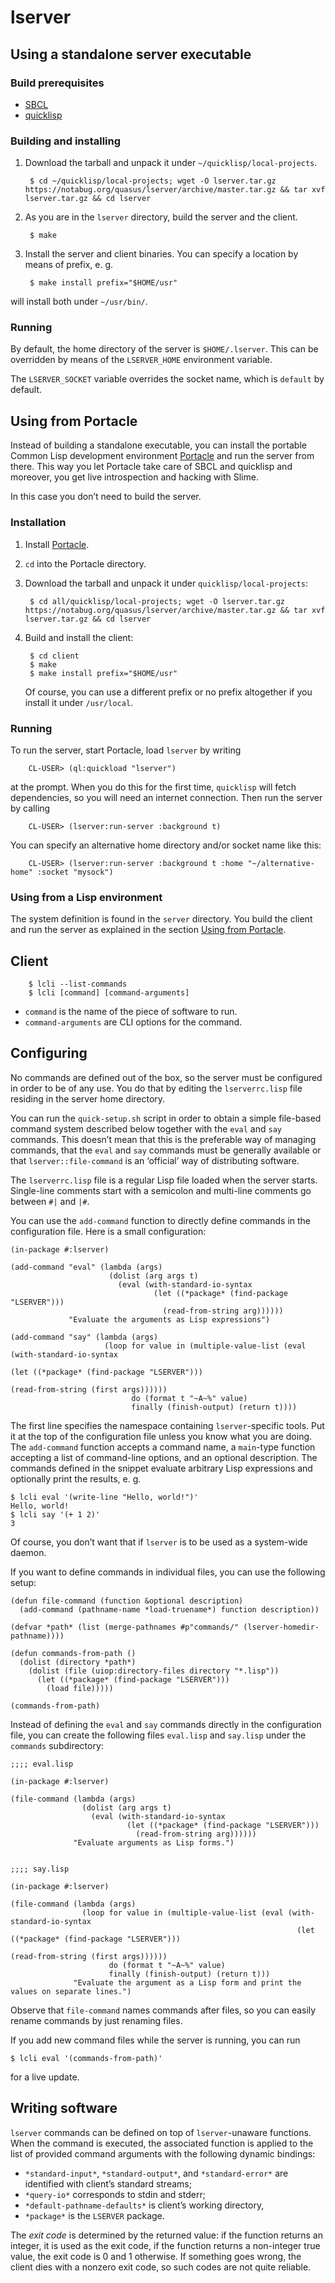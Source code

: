 # lserver

## Using a standalone server executable

### Build prerequisites

* [SBCL](http://sbcl.org)
* [quicklisp](https://www.quicklisp.org/beta/)

### Building and installing

1. Download the tarball and unpack it under `~/quicklisp/local-projects`.

        $ cd ~/quicklisp/local-projects; wget -O lserver.tar.gz https://notabug.org/quasus/lserver/archive/master.tar.gz && tar xvf lserver.tar.gz && cd lserver

2. As you are in the `lserver` directory, build the server and the client.

        $ make

3. Install the server and client binaries.  You can specify a location by means of prefix, e. g.

        $ make install prefix="$HOME/usr"

will install both under `~/usr/bin/`.

### Running

By default, the home directory of the server is `$HOME/.lserver`.  This can be
overridden by means of the `LSERVER_HOME` environment variable.

The `LSERVER_SOCKET` variable overrides the socket name, which is `default` by
default.

## <a name=portacle></a>Using from Portacle

Instead of building a standalone executable, you can install the portable
Common Lisp development environment [Portacle](https://portacle.github.io/) and
run the server from there.  This way you let Portacle take care of SBCL and
quicklisp and moreover, you get live introspection and hacking with Slime.

In this case you don’t need to build the server.

### Installation

1. Install [Portacle](https://portacle.github.io/).

2. `cd` into the Portacle directory.

3. Download the tarball and unpack it under `quicklisp/local-projects`:

        $ cd all/quicklisp/local-projects; wget -O lserver.tar.gz https://notabug.org/quasus/lserver/archive/master.tar.gz && tar xvf lserver.tar.gz && cd lserver

4. Build and install the client:

        $ cd client
        $ make
        $ make install prefix="$HOME/usr"

   Of course, you can use a different prefix or no prefix altogether if you
   install it under `/usr/local`.

### Running

To run the server, start Portacle, load `lserver` by writing

        CL-USER> (ql:quickload "lserver")

at the prompt.  When you do this for the first time, `quicklisp` will fetch
dependencies, so you will need an internet connection.  Then run the server by
calling

        CL-USER> (lserver:run-server :background t)

You can specify an alternative home directory and/or socket name like this:

        CL-USER> (lserver:run-server :background t :home "~/alternative-home" :socket "mysock")


### Using from a Lisp environment

The system definition is found in the `server` directory.  You build the client
and run the server as explained in the section [Using from Portacle](#portacle).

## Client

        $ lcli --list-commands
        $ lcli [command] [command-arguments]

* `command` is the name of the piece of software to run.
* `command-arguments` are CLI options for the command. 

## Configuring

No commands are defined out of the box, so the server must be configured in
order to be of any use.  You do that by editing the `lserverrc.lisp` file
residing in the server home directory.

You can run the `quick-setup.sh` script in order to obtain a simple file-based
command system described below together with the `eval` and `say` commands.
This doesn’t mean that this is the preferable way of managing commands, that
the `eval` and `say` commands must be generally available or that
`lserver::file-command` is an ‘official’ way of distributing software.

The `lserverrc.lisp` file is a regular Lisp file loaded when the server starts.
Single-line comments start with a semicolon and multi-line comments go between
`#|` and `|#`.

You can use the `add-command` function to directly define commands in the
configuration file.  Here is a small configuration:

    (in-package #:lserver)

    (add-command "eval" (lambda (args)
                          (dolist (arg args t)
                            (eval (with-standard-io-syntax
                                    (let ((*package* (find-package "LSERVER")))
                                      (read-from-string arg))))))
                 "Evaluate the arguments as Lisp expressions")

    (add-command "say" (lambda (args)
                         (loop for value in (multiple-value-list (eval (with-standard-io-syntax
                                                                         (let ((*package* (find-package "LSERVER")))
                                                                           (read-from-string (first args))))))
                               do (format t "~A~%" value)
                               finally (finish-output) (return t))))

The first line specifies the namespace containing `lserver`-specific tools. Put
it at the top of the configuration file unless you know what you are doing.
The `add-command` function accepts a command name, a `main`-type function
accepting a list of command-line options, and an optional description. The
commands defined in the snippet evaluate arbitrary Lisp expressions and
optionally print the results, e. g.

    $ lcli eval '(write-line "Hello, world!")'
    Hello, world!
    $ lcli say '(+ 1 2)'
    3

Of course, you don’t want that if `lserver` is to be used as a system-wide daemon.

If you want to define commands in individual files, you can use the following setup:

    (defun file-command (function &optional description)
      (add-command (pathname-name *load-truename*) function description))

    (defvar *path* (list (merge-pathnames #p"commands/" (lserver-homedir-pathname))))

    (defun commands-from-path ()
      (dolist (directory *path*)
        (dolist (file (uiop:directory-files directory "*.lisp"))
          (let ((*package* (find-package "LSERVER")))
            (load file)))))

    (commands-from-path)

Instead of defining the `eval` and `say` commands directly in the configuration
file, you can create the following files `eval.lisp` and `say.lisp` under the
`commands` subdirectory:

    ;;;; eval.lisp

    (in-package #:lserver)

    (file-command (lambda (args)
                    (dolist (arg args t)
                      (eval (with-standard-io-syntax
                              (let ((*package* (find-package "LSERVER")))
                                (read-from-string arg))))))
                  "Evaluate arguments as Lisp forms.")


    ;;;; say.lisp

    (in-package #:lserver)

    (file-command (lambda (args)
                    (loop for value in (multiple-value-list (eval (with-standard-io-syntax
                                                                    (let ((*package* (find-package "LSERVER")))
                                                                      (read-from-string (first args))))))
                          do (format t "~A~%" value)
                          finally (finish-output) (return t)))
                  "Evaluate the argument as a Lisp form and print the values on separate lines.")

Observe that `file-command` names commands after files, so you can easily rename commands by just renaming files.

If you add new command files while the server is running, you can run

    $ lcli eval '(commands-from-path)'

for a live update.

## Writing software

`lserver` commands can be defined on top of `lserver`-unaware functions.  When
the command is executed, the associated function is applied to the list of
provided command arguments with the following dynamic bindings:

* `*standard-input*`, `*standard-output*`, and `*standard-error*` are
  identified with client’s standard streams;
* `*query-io*` corresponds to stdin and stderr;
* `*default-pathname-defaults*` is client’s working directory,
* `*package*` is the `LSERVER` package.

The *exit code* is determined by the returned value: if the function returns an
integer, it is used as the exit code, if the function returns a non-integer
true value, the exit code is 0 and 1 otherwise.  If something goes wrong, the
client dies with a nonzero exit code, so such codes are not quite reliable.
